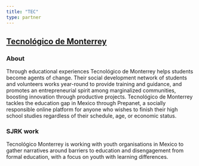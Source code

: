 ```yaml
---
title: "TEC"
type: partner
---
```

## [Tecnol&oacute;gico de Monterrey](http://tec.mx/en)

### About

Through educational experiences Tecnológico de Monterrey helps students become agents of change. Their social development network of students and volunteers works year-round to provide training and guidance, and promotes an entrepreneurial spirit among marginalized communities, boosting innovation through productive projects. Tecnológico de Monterrey tackles the education gap in Mexico through Prepanet, a socially responsible online platform for anyone who wishes to finish their high school studies regardless of their schedule, age, or economic status.

### SJRK work

Tecnológico Monterrey is working with youth organisations in Mexico to gather narratives around barriers to education and disengagement from formal education, with a focus on youth with learning differences.

